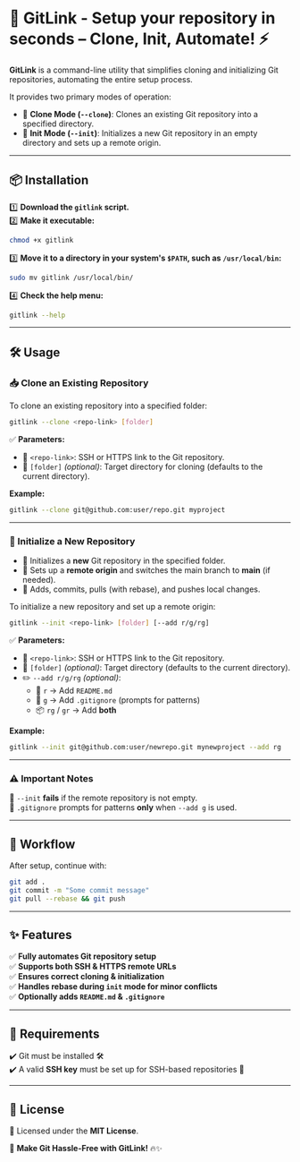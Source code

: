 # 🚀 **GitLink** - Setup your repository in seconds – Clone, Init, Automate! ⚡

**GitLink** is a command-line utility that simplifies cloning and initializing Git repositories, automating the entire setup process.  

It provides two primary modes of operation:  

- 🔹 **Clone Mode (`--clone`)**: Clones an existing Git repository into a specified directory.  
- 🔹 **Init Mode (`--init`)**: Initializes a new Git repository in an empty directory and sets up a remote origin.  

---

## 📦 Installation  

1️⃣ **Download the `gitlink` script.**  
2️⃣ **Make it executable:**  
   ```bash
   chmod +x gitlink
   ```
3️⃣ **Move it to a directory in your system's `$PATH`, such as `/usr/local/bin`:**  
   ```bash
   sudo mv gitlink /usr/local/bin/
   ```
4️⃣ **Check the help menu:**  
   ```bash
   gitlink --help
   ```

---

## 🛠 **Usage**  

### 📥 Clone an Existing Repository  
To clone an existing repository into a specified folder:  
```bash
gitlink --clone <repo-link> [folder]
```
✅ **Parameters:**  
- 🔗 `<repo-link>`: SSH or HTTPS link to the Git repository.  
- 📂 `[folder]` *(optional)*: Target directory for cloning (defaults to the current directory).  

**Example:**  
```bash
gitlink --clone git@github.com:user/repo.git myproject
```

---

### 🌱 Initialize a New Repository  
- 📌 Initializes a **new** Git repository in the specified folder.  
- 🔗 Sets up a **remote origin** and switches the main branch to **main** (if needed).  
- 📂 Adds, commits, pulls (with rebase), and pushes local changes.  

To initialize a new repository and set up a remote origin:  
```bash
gitlink --init <repo-link> [folder] [--add r/g/rg]
```
✅ **Parameters:**  
- 🔗 `<repo-link>`: SSH or HTTPS link to the Git repository.  
- 📂 `[folder]` *(optional)*: Target directory (defaults to the current directory).  
- ✏️ `--add r/g/rg` *(optional)*:  
  - 📝 `r` → Add `README.md`  
  - 💜 `g` → Add `.gitignore` (prompts for patterns)  
  - 📦 `rg` / `gr` → Add **both**  

**Example:**  
```bash
gitlink --init git@github.com:user/newrepo.git mynewproject --add rg
```

---

### ⚠️ **Important Notes**  
🔴 `--init` **fails** if the remote repository is not empty.  
🔴 `.gitignore` prompts for patterns **only** when `--add g` is used.  

---

## 🔄 **Workflow**  
After setup, continue with:  
```bash
git add .
git commit -m "Some commit message"
git pull --rebase && git push
```

---

## ✨ **Features**  
✅ **Fully automates Git repository setup**  
✅ **Supports both SSH & HTTPS remote URLs**  
✅ **Ensures correct cloning & initialization**  
✅ **Handles rebase during `init` mode for minor conflicts**  
✅ **Optionally adds `README.md` & `.gitignore`**  

---

## 📌 **Requirements**  
✔️ Git must be installed 🛠️  
✔️ A valid **SSH key** must be set up for SSH-based repositories 🔑  

---

## 📝 **License**  
📖 Licensed under the **MIT License**.  

🚀 **Make Git Hassle-Free with GitLink!** 🔥✨  

